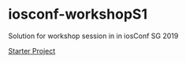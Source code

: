# iosconf-workshopS1
Solution for workshop session in in iosConf SG 2019

[Starter Project](https://drive.google.com/file/d/1tuXe0p6FV_xjispcHbojIksgh3rEle1d/view?usp=sharing)
